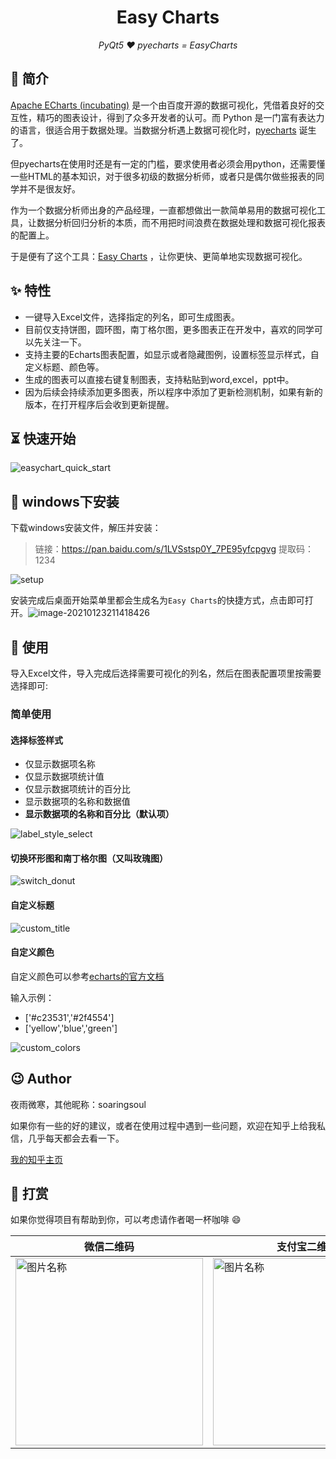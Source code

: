 <h1 align="center">Easy Charts</h1>
<p align="center">
    <em>PyQt5 ❤️ pyecharts = EasyCharts</em>
</p>
<p align="center">

## 📣 简介

[Apache ECharts (incubating)](https://github.com/apache/incubator-echarts) 是一个由百度开源的数据可视化，凭借着良好的交互性，精巧的图表设计，得到了众多开发者的认可。而 Python 是一门富有表达力的语言，很适合用于数据处理。当数据分析遇上数据可视化时，[pyecharts](https://github.com/pyecharts/pyecharts) 诞生了。

但pyecharts在使用时还是有一定的门槛，要求使用者必须会用python，还需要懂一些HTML的基本知识，对于很多初级的数据分析师，或者只是偶尔做些报表的同学并不是很友好。

作为一个数据分析师出身的产品经理，一直都想做出一款简单易用的数据可视化工具，让数据分析回归分析的本质，而不用把时间浪费在数据处理和数据可视化报表的配置上。

于是便有了这个工具：[Easy Charts](https://github.com/soaringsoul/easycharts) ，让你更快、更简单地实现数据可视化。

## ✨ 特性

* 一键导入Excel文件，选择指定的列名，即可生成图表。
* 目前仅支持饼图，圆环图，南丁格尔图，更多图表正在开发中，喜欢的同学可以先关注一下。
* 支持主要的Echarts图表配置，如显示或者隐藏图例，设置标签显示样式，自定义标题、颜色等。
* 生成的图表可以直接右键复制图表，支持粘贴到word,excel，ppt中。
* 因为后续会持续添加更多图表，所以程序中添加了更新检测机制，如果有新的版本，在打开程序后会收到更新提醒。

## ⏳ 快速开始

![easychart_quick_start](/ui/screenshot/easychart_quick_start.gif)

## 🔰 windows下安装

下载windows安装文件，解压并安装：

> 链接：https://pan.baidu.com/s/1LVSstsp0Y_7PE95yfcpgvg 
> 提取码：1234 

![setup](/ui/screenshot/setup.png)

安装完成后桌面开始菜单里都会生成名为`Easy Charts`的快捷方式，点击即可打开。![image-20210123211418426](/C:/Users/soaringsoul/AppData/Roaming/Typora/typora-user-images/image-20210123211418426.png)



## 📝 使用

导入Excel文件，导入完成后选择需要可视化的列名，然后在图表配置项里按需要选择即可:

### 简单使用

#### 选择标签样式

* 仅显示数据项名称
* 仅显示数据项统计值
* 仅显示数据项统计的百分比
* 显示数据项的名称和数据值
* **显示数据项的名称和百分比（默认项）**

![label_style_select](/ui/screenshot/label_style_select.gif)

#### 切换环形图和南丁格尔图（又叫玫瑰图）

![switch_donut](/ui/screenshot/switch_donut.gif)

#### 自定义标题

![custom_title](/ui/screenshot/custom_title.gif)

#### 自定义颜色

自定义颜色可以参考[echarts的官方文档](https://echarts.apache.org/zh/option.html#color)

输入示例：

* ['#c23531','#2f4554']
* ['yellow','blue','green']

![custom_colors](/ui/screenshot/custom_colors.gif)

## 😉 Author

夜雨微寒，其他昵称：soaringsoul

如果你有一些的好的建议，或者在使用过程中遇到一些问题，欢迎在知乎上给我私信，几乎每天都会去看一下。

[我的知乎主页](https://www.zhihu.com/people/yywh)

## 💌 打赏

如果你觉得项目有帮助到你，可以考虑请作者喝一杯咖啡 😄

| 微信二维码 | 支付宝二维码 |
| -------- | ---------- |
| <img src="/ui/screenshot/wechat_pay.jpg" width = "300"  alt="图片名称" align=center /> | <img src="/ui/screenshot/alipay.jpg" width = "300"  alt="图片名称" align=center /> |
